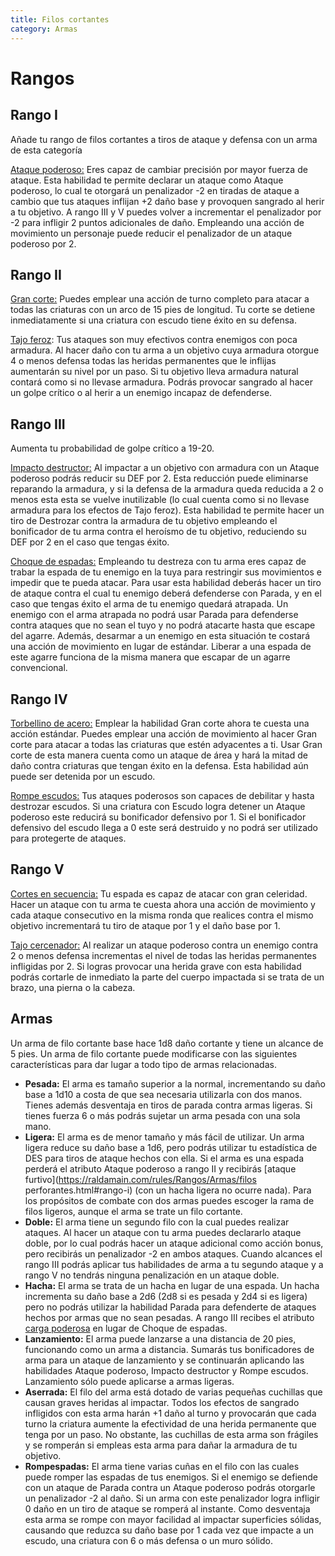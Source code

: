 ```yaml
---
title: Filos cortantes
category: Armas
---
```


# Rangos

## Rango I

Añade tu rango de filos cortantes a tiros de ataque y defensa con un arma de esta categoría

<u>Ataque poderoso:</u> Eres capaz de cambiar precisión por mayor fuerza de ataque. Esta habilidad te permite declarar un ataque como Ataque poderoso, lo cual te otorgará un penalizador -2 en tiradas de ataque a cambio que tus ataques inflijan +2 daño base y provoquen sangrado al herir a tu objetivo. A rango III y V puedes volver a incrementar el penalizador por -2 para infligir 2 puntos adicionales de daño. Empleando una acción de movimiento un personaje puede reducir el penalizador de un ataque poderoso por 2.

## Rango II

<u>Gran corte:</u> Puedes emplear una acción de turno completo para atacar a todas las criaturas con un arco de 15 pies de longitud. Tu corte se detiene inmediatamente si una criatura con escudo tiene éxito en su defensa.

<u>Tajo feroz</u>: Tus ataques son muy efectivos contra enemigos con poca armadura. Al hacer daño con tu arma a un objetivo cuya armadura otorgue 4 o menos defensa todas las heridas permanentes que le inflijas aumentarán su nivel por un paso. Si tu objetivo lleva armadura natural contará como si no llevase armadura. Podrás provocar sangrado al hacer un golpe crítico o al herir a un enemigo incapaz de defenderse.

## Rango III

Aumenta tu probabilidad de golpe crítico a 19-20.

<u>Impacto destructor:</u> Al impactar a un objetivo con armadura con un Ataque poderoso podrás reducir su DEF por 2. Esta reducción puede eliminarse reparando la armadura, y si la defensa de la armadura queda reducida a 2 o menos esta esta se vuelve inutilizable (lo cual cuenta como si no llevase armadura para los efectos de Tajo feroz). Esta habilidad te permite hacer un tiro de Destrozar contra la armadura de tu objetivo empleando el bonificador de tu arma contra el heroísmo de tu objetivo, reduciendo su DEF por 2 en el caso que tengas éxito.

<u>Choque de espadas:</u> Empleando tu destreza con tu arma eres capaz de trabar la espada de tu enemigo en la tuya para restringir sus movimientos e impedir que te pueda atacar. Para usar esta habilidad deberás hacer un tiro de ataque contra el cual tu enemigo deberá defenderse con Parada, y en el caso que tengas éxito el arma de tu enemigo quedará atrapada. Un enemigo con el arma atrapada no podrá usar Parada para defenderse contra ataques que no sean el tuyo y no podrá atacarte hasta que escape del agarre. Además, desarmar a un enemigo en esta situación te costará una acción de movimiento en lugar de estándar. Liberar a una espada de este agarre funciona de la misma manera que escapar de un agarre convencional.

## Rango IV

<u>Torbellino de acero:</u> Emplear la habilidad Gran corte ahora te cuesta una acción estándar. Puedes emplear una acción de movimiento al hacer Gran corte para atacar a todas las criaturas que estén adyacentes a ti. Usar Gran corte de esta manera cuenta como un ataque de área y hará la mitad de daño contra criaturas que tengan éxito en la defensa. Esta habilidad aún puede ser detenida por un escudo.

<u>Rompe escudos:</u> Tus ataques poderosos son capaces de debilitar y hasta destrozar escudos. Si una criatura con Escudo logra detener un Ataque poderoso este reducirá su bonificador defensivo por 1. Si el bonificador defensivo del escudo llega a 0 este será destruido y no podrá ser utilizado para protegerte de ataques. 

## Rango V

<u>Cortes en secuencia:</u> Tu espada es capaz de atacar con gran celeridad. Hacer un ataque con tu arma te cuesta ahora una acción de movimiento y cada ataque consecutivo en la misma ronda que realices contra el mismo objetivo incrementará tu tiro de ataque por 1 y el daño base por 1.

<u>Tajo cercenador:</u> Al realizar un ataque poderoso contra un enemigo contra 2 o menos defensa incrementas el nivel de todas las heridas permanentes infligidas por 2. Si logras provocar una herida grave con esta habilidad podrás cortarle de inmediato la parte del cuerpo impactada si se trata de un brazo, una pierna o la cabeza.

## Armas

Un arma de filo cortante base hace 1d8 daño cortante y tiene un alcance de 5 pies. Un arma de filo cortante puede modificarse con las siguientes características para dar lugar a todo tipo de armas relacionadas.

- **Pesada:** El arma es tamaño superior a la normal, incrementando su daño base a 1d10 a costa de que sea necesaria utilizarla con dos manos. Tienes además desventaja en tiros de parada contra armas ligeras. Si tienes fuerza 6 o más podrás sujetar un arma pesada con una sola mano.
- **Ligera:** El arma es de menor tamaño y más fácil de utilizar. Un arma ligera reduce su daño base a 1d6, pero podrás utilizar tu estadística de DES para tiros de ataque hechos con ella. Si el arma es una espada perderá el atributo Ataque poderoso a rango II y recibirás [ataque furtivo](https://raldamain.com/rules/Rangos/Armas/filos perforantes.html#rango-i) (con un hacha ligera no ocurre nada). Para los propósitos de combate con dos armas puedes escoger la rama de filos ligeros, aunque el arma se trate un filo cortante.
- **Doble:** El arma tiene un segundo filo con la cual puedes realizar ataques. Al hacer un ataque con tu arma puedes declararlo ataque doble, por lo cual podrás hacer un ataque adicional como acción bonus, pero recibirás un penalizador -2 en ambos ataques. Cuando alcances el rango III podrás aplicar tus habilidades de arma a tu segundo ataque y a rango V no tendrás ninguna penalización en un ataque doble.
- **Hacha:** El arma se trata de un hacha en lugar de una espada. Un hacha incrementa su daño base a 2d6 (2d8 si es pesada y 2d4 si es ligera) pero no podrás utilizar la habilidad Parada para defenderte de ataques hechos por armas que no sean pesadas. A rango III recibes el atributo [carga poderosa](https://raldamain.com/rules/Rangos/Armas/contundentes.html#rango-iii) en lugar de Choque de espadas.
- **Lanzamiento:** El arma puede lanzarse a una distancia de 20 pies, funcionando como un arma a distancia. Sumarás tus bonificadores de arma para un ataque de lanzamiento y se continuarán aplicando las habilidades Ataque poderoso, Impacto destructor y Rompe escudos. Lanzamiento sólo puede aplicarse a armas ligeras.
- **Aserrada:** El filo del arma está dotado de varias pequeñas cuchillas que causan graves heridas al impactar. Todos los efectos de sangrado infligidos con esta arma harán +1 daño al turno y provocarán que cada turno la criatura aumente la efectividad de una herida permanente que tenga por un paso. No obstante, las cuchillas de esta arma son frágiles y se romperán si empleas esta arma para dañar la armadura de tu objetivo.
- **Rompespadas:** El arma tiene varias cuñas en el filo con las cuales puede romper las espadas de tus enemigos. Si el enemigo se defiende con un ataque de Parada contra un Ataque poderoso podrás otorgarle un penalizador -2 al daño. Si un arma con este penalizador logra infligir 0 daño en un tiro de ataque se romperá al instante. Como desventaja esta arma se rompe con mayor facilidad al impactar superficies sólidas, causando que reduzca su daño base por 1 cada vez que impacte a un escudo, una criatura con 6 o más defensa o un muro sólido. 